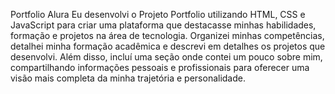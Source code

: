 Portfolio Alura
Eu desenvolvi o Projeto Portfolio utilizando HTML, CSS e JavaScript para criar uma plataforma que destacasse minhas habilidades, formação e projetos na área de tecnologia. 
Organizei minhas competências, detalhei minha formação acadêmica e descrevi em detalhes os projetos que desenvolvi. 
Além disso, incluí uma seção onde contei um pouco sobre mim, compartilhando informações pessoais e profissionais para oferecer uma visão mais completa da minha trajetória e personalidade. 
